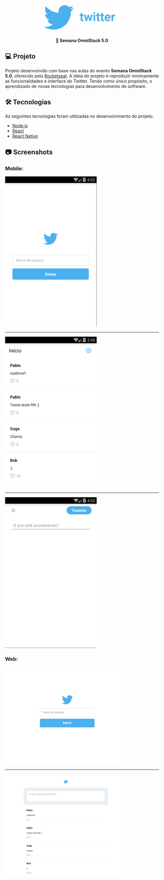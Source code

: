 <h1 align="center">
  <img alt="Twitter" title="#Twitter" src=".github/logo.png" width="250px" />
</h1>

<h4 align="center">
  🚀 Semana OmniStack 5.0
</h4>

## 💻 Projeto

Projeto desenvolvido com base nas aulas do evento **Semana OmniStack 5.0**, oferecido pela [Rocketseat][rocketseat].
A ideia do projeto é reproduzir minimamente as funcionalidades e interface do Twitter. Tendo como único propósito, o aprendizado de novas tecnologias para desenvolvimento de software.

## 🛠 Tecnologias

As seguintes tecnologias foram utilizadas no desenvolvimento do projeto:

- [Node.js][nodejs]
- [React][reactjs]
- [React Native][reactnative]

## 📷 Screenshots

### Mobile:

<kbd>
  <img src=".github/screenshot-login-mobile.png" alt="mobile login" width="300" />
</kbd>

---

<kbd>
  <img src=".github/screenshot-timeline-mobile.png" alt="mobile timeline" width="300" />
</kbd>

---

<kbd>
  <img src=".github/screenshot-new-mobile.png" alt="mobile new" width="300" />
</kbd>

### Web:

<kbd>
  <img src=".github/screenshot-login-web.png" alt="web login" width="400" />
</kbd>

---

<kbd>
  <img src=".github/screenshot-timeline-web.png" alt="web timeline" width="400" />
</kbd>

[rocketseat]: https://rocketseat.com.br/
[nodejs]: https://nodejs.org/en/
[reactjs]: https://reactjs.org/
[reactnative]: https://facebook.github.io/react-native/
